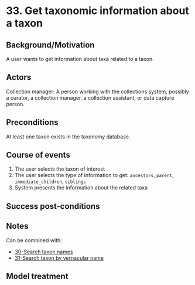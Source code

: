 # 33. Get taxonomic information about a taxon

## Background/Motivation

A user wants to get information about taxa related to a taxon.

## Actors
Collection manager: A person working with the collections system, possibly a curator, a collection manager, a collection assistant, or data capture person.

## Preconditions
At least one taxon exists in the taxonomy database.

## Course of events
1. The user selects the taxon of interest
1. The user selects the type of information to get: `ancestors`, `parent`, `immediate_children`, `siblings`
1. System presents the information about the related taxa

## Success post-conditions

## Notes
Can be combined with:
 - [30-Search taxon names](https://github.com/DINA-Web/dina-use-cases/blob/master/taxonomy/30-Search_taxon_names.md)
 - [31-Search taxon by vernacular name](https://github.com/DINA-Web/dina-use-cases/blob/master/taxonomy/31-Search_taxon_by_vernacular_name.md)

## Model treatment
